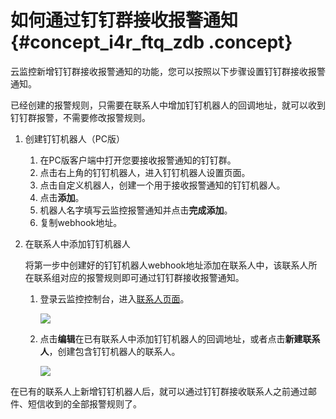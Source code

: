 # 如何通过钉钉群接收报警通知 {#concept_i4r_ftq_zdb .concept}

云监控新增钉钉群接收报警通知的功能，您可以按照以下步骤设置钉钉群接收报警通知。

已经创建的报警规则，只需要在联系人中增加钉钉机器人的回调地址，就可以收到钉钉群报警，不需要修改报警规则。

1.  创建钉钉机器人（PC版）
    1.  在PC版客户端中打开您要接收报警通知的钉钉群。
    2.  点击右上角的钉钉机器人，进入钉钉机器人设置页面。
    3.  点击自定义机器人，创建一个用于接收报警通知的钉钉机器人。
    4.  点击**添加**。
    5.  机器人名字填写云监控报警通知并点击**完成添加**。
    6.  复制webhook地址。
2.  在联系人中添加钉钉机器人

    将第一步中创建好的钉钉机器人webhook地址添加在联系人中，该联系人所在联系组对应的报警规则即可通过钉钉群接收报警通知。

    1.  登录云监控控制台，进入[联系人页面](https://cms.console.aliyun.com/#/contact/list/)。

        ![](http://static-aliyun-doc.oss-cn-hangzhou.aliyuncs.com/assets/img/6237/5203_zh-CN.png)

    2.  点击**编辑**在已有联系人中添加钉钉机器人的回调地址，或者点击**新建联系人**，创建包含钉钉机器人的联系人。

        ![](http://static-aliyun-doc.oss-cn-hangzhou.aliyuncs.com/assets/img/6237/5204_zh-CN.jpg)


在已有的联系人上新增钉钉机器人后，就可以通过钉钉群接收联系人之前通过邮件、短信收到的全部报警规则了。

